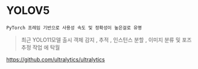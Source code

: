 # YOLOV5

```
PyTorch 프레임 기반으로 사용성 속도 및 정확성이 높은걸로 유명
```
>최근 YOLO11모델 출시 객체 감지 , 추적 , 인스턴스 분할 , 이미지 분류 및 포즈 추정 작업 에 탁월

https://github.com/ultralytics/ultralytics